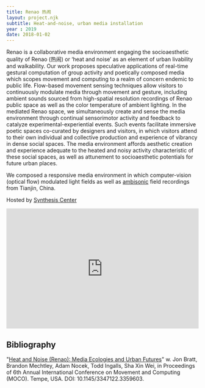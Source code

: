 ```yaml
---
title: Renao 热闹
layout: project.njk
subtitle: Heat-and-noise, urban media installation
year : 2019
date: 2018-01-02
---
```


Renao is a collaborative media environment engaging the socioaesthetic quality of Renao (热闹) or ‘heat and noise’ as an element of urban livability and walkability. Our work proposes speculative applications of real-time gestural computation of group activity and poetically composed media which scopes movement and computing to a realm of concern endemic to public life. Flow-based movement sensing techniques allow visitors to continuously modulate media through movement and gesture, including ambient sounds sourced from high-spatial resolution recordings of Renao public space as well as the color temperature of ambient lighting. In the mediated Renao space, we simultaneously create and sense the media environment through continual sensorimotor activity and feedback to catalyze experimental-experiential events. Such events facilitate immersive poetic spaces co-curated by designers and visitors, in which visitors attend to their own individual and collective production and experience of vibrancy in dense social spaces. The media environment affords aesthetic creation and experience adequate to the heated and noisy activity characteristic of these social spaces, as well as attunement to socioaesthetic potentials for future urban places.

We composed a responsive media environment in which computer-vision (optical flow) modulated light fields as well as [ambisonic](https://en.wikipedia.org/wiki/Ambisonics#:~:text=Ambisonics%20is%20a%20full%2Dsphere,above%20and%20below%20the%20listener.) field recordings from Tianjin, China.

Hosted by [Synthesis Center](https://synthesiscenter.net/projects/renao/)

<iframe width="100%" height="315" src="https://www.youtube.com/embed/s_eFLxBZKqQ" title="YouTube video player" frameborder="0" allow="accelerometer; autoplay; clipboard-write; encrypted-media; gyroscope; picture-in-picture" allowfullscreen></iframe>

## Bibliography

"[Heat and Noise (Renao): Media Ecologies and Urban Futures](assets/pdf/renao.pdf)" w. Jon Bratt, Brandon Mechtley, Adam Nocek, Todd Ingalls, Sha Xin Wei, in Proceedings of 6th Annual International Conference on Movement and Computing (MOCO). Tempe, USA. DOI: 10.1145/3347122.3359603.

